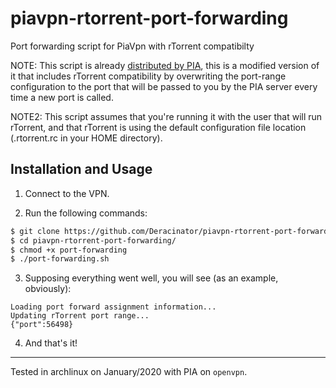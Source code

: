 # piavpn-rtorrent-port-forwarding
Port forwarding script for PiaVpn with rTorrent compatibilty 

NOTE: This script is already [distributed by PIA](https://privateinternetaccess.com/installer/port_forwarding.sh), this is a modified version of it that includes rTorrent compatibility by overwriting the port-range configuration to the port that will be passed to you by the PIA server every time a new port is called.

NOTE2: This script assumes that you're running it with the user that will run rTorrent, and that rTorrent is using the default configuration file location (.rtorrent.rc in your HOME directory).

## Installation and Usage

1. Connect to the VPN.

2. Run the following commands:

```bash
$ git clone https://github.com/Deracinator/piavpn-rtorrent-port-forwarding.git
$ cd piavpn-rtorrent-port-forwarding/
$ chmod +x port-forwarding
$ ./port-forwarding.sh
```
3. Supposing everything went well, you will see (as an example, obviously):

```
Loading port forward assignment information...
Updating rTorrent port range...
{"port":56498}

```

4. And that's it!

---

Tested in archlinux on January/2020 with PIA on `openvpn`.
